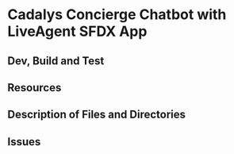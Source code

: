 # Cadalys Concierge Chatbot with LiveAgent SFDX  App

## Dev, Build and Test


## Resources


## Description of Files and Directories


## Issues


